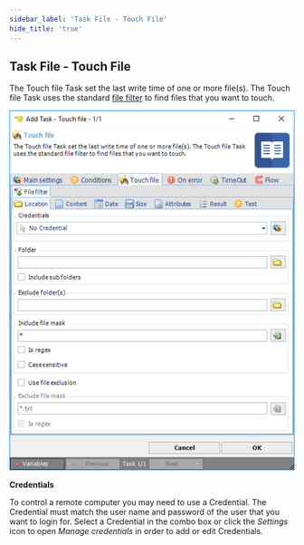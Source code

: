 ```yaml
---
sidebar_label: 'Task File - Touch File'
hide_title: 'true'
---
```


## Task File - Touch File

The Touch file Task set the last write time of one or more file(s). The Touch file Task uses the standard [file filter](job-tasks-file-filter) to find files that you want to touch.

![](../../../static/img/taskfiletouchfile.png)

**Credentials**

To control a remote computer you may need to use a Credential. The Credential must match the user name and password of the user that you want to login for. Select a Credential in the combo box or click the *Settings* icon to open *Manage credentials* in order to add or edit Credentials.

